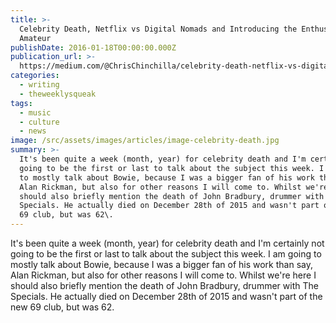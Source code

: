 ```yaml
---
title: >-
  Celebrity Death, Netflix vs Digital Nomads and Introducing the Enthusiastic
  Amateur
publishDate: 2016-01-18T00:00:00.000Z
publication_url: >-
  https://medium.com/@ChrisChinchilla/celebrity-death-netflix-vs-digital-nomads-and-introducing-the-enthusiastic-amateur-52f36fa0182c#.t1cjow8hj
categories:
  - writing
  - theweeklysqueak
tags:
  - music
  - culture
  - news
image: /src/assets/images/articles/image-celebrity-death.jpg
summary: >-
  It's been quite a week (month, year) for celebrity death and I'm certainly not
  going to be the first or last to talk about the subject this week. I am going
  to mostly talk about Bowie, because I was a bigger fan of his work than say,
  Alan Rickman, but also for other reasons I will come to. Whilst we're here I
  should also briefly mention the death of John Bradbury, drummer with The
  Specials. He actually died on December 28th of 2015 and wasn't part of the new
  69 club, but was 62\.
---
```


It's been quite a week (month, year) for celebrity death and I'm certainly not going to be the first or last to talk about the subject this week. I am going to mostly talk about Bowie, because I was a bigger fan of his work than say, Alan Rickman, but also for other reasons I will come to. Whilst we're here I should also briefly mention the death of John Bradbury, drummer with The Specials. He actually died on December 28th of 2015 and wasn't part of the new 69 club, but was 62\.
